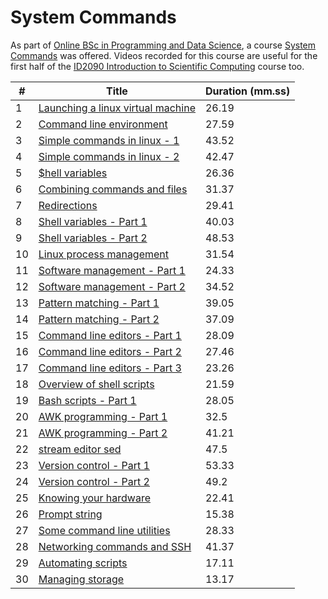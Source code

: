 # System Commands

As part of [Online BSc in Programming and Data Science](https://onlinedegree.iitm.ac.in/), a course [System Commands](https://onlinedegree.iitm.ac.in/course_pages/BSCSE2001.html) was offered. Videos recorded for this course are useful for the first half of the [ID2090 Introduction to Scientific Computing](https://github.com/gphanikumar/mm2090) course too. 

| # | Title | Duration (mm.ss) |
| ----- | ------ | ----- |
| 1 |	[Launching a linux virtual machine](https://www.youtube.com/watch?v=PHrN7yp1AJw) | 26.19 |
| 2 |	[Command line environment](https://www.youtube.com/watch?v=qrAnlpcMyYc) | 27.59 |
| 3 |	[Simple commands in linux - 1](https://www.youtube.com/watch?v=DIpBEmRDHnw) |	43.52 |
| 4 |	[Simple commands in linux - 2](https://www.youtube.com/watch?v=lpe6AKk5GIk) |	42.47 |
| 5 |	[$hell variables](https://www.youtube.com/watch?v=pPRge8Yxbso) |	26.36 |
| 6 |	[Combining commands and files](https://www.youtube.com/watch?v=Lcx9UsS7y8Y) |	31.37 |
| 7 |	[Redirections](https://www.youtube.com/watch?v=BBh69kH_G_Y) |	29.41 |
| 8 |	[Shell variables - Part 1](https://www.youtube.com/watch?v=QX5XElFRpck) |	40.03 |
| 9 |	[Shell variables - Part 2](https://www.youtube.com/watch?v=R9vnc8AdVUo) |	48.53 |
| 10 |	[Linux process management](https://www.youtube.com/watch?v=2aThmDRvSWU) |	31.54 |
| 11 |	[Software management - Part 1](https://www.youtube.com/watch?v=OAEVYgH1IMM) |	24.33 |
| 12 |	[Software management - Part 2](https://www.youtube.com/watch?v=3saraSGT1i0) |	34.52 |
| 13 |	[Pattern matching - Part 1](https://www.youtube.com/watch?v=1y85iTaqq8Y) |	39.05 |
| 14 |	[Pattern matching - Part 2](https://www.youtube.com/watch?v=XQUJPRc-7zA) |	37.09 |
| 15 |	[Command line editors - Part 1](https://www.youtube.com/watch?v=NIIZ1cgrO7g) |	28.09 |
| 16 |	[Command line editors - Part 2](https://www.youtube.com/watch?v=HLhza4vZTsI) |	27.46 |
| 17 |	[Command line editors - Part 3](https://www.youtube.com/watch?v=w25zlMXshHw) |	23.26 |
| 18 |	[Overview of shell scripts](https://www.youtube.com/watch?v=YAddHeVpG7I) |	21.59 |
| 19 |	[Bash scripts - Part 1](https://www.youtube.com/watch?v=_WdPclVGNNc) |	28.05 |
| 20 |	[AWK programming - Part 1](https://www.youtube.com/watch?v=k3q-9ntZI4s) |	32.5 |
| 21 |	[AWK programming - Part 2](https://www.youtube.com/watch?v=g9_ij64u8eQ) |	41.21 |
| 22 |	[stream editor sed](https://www.youtube.com/watch?v=uCJjZ3cbaAw) |	47.5 |
| 23 |	[Version control - Part 1](https://www.youtube.com/watch?v=tzYx6DKtvGw) |	53.33 |
| 24 |	[Version control - Part 2](https://www.youtube.com/watch?v=B9XVOO9ERis) |	49.2 |
| 25 |	[Knowing your hardware](https://www.youtube.com/watch?v=pbb5YQQhqXU) |	22.41 |
| 26 |	[Prompt string](https://www.youtube.com/watch?v=UBjENhxwpcU) |	15.38 |
| 27 |	[Some command line utilities](https://www.youtube.com/watch?v=fNf74ycgD9w) |	28.33 |
| 28 |	[Networking commands and SSH](https://www.youtube.com/watch?v=SxDIXtxR33c) |	41.37 |
| 29 |	[Automating scripts](https://www.youtube.com/watch?v=kWid87j6qIE) |	17.11 |
| 30 |	[Managing storage](https://www.youtube.com/watch?v=BvAtNUX7da4) |	13.17 |

